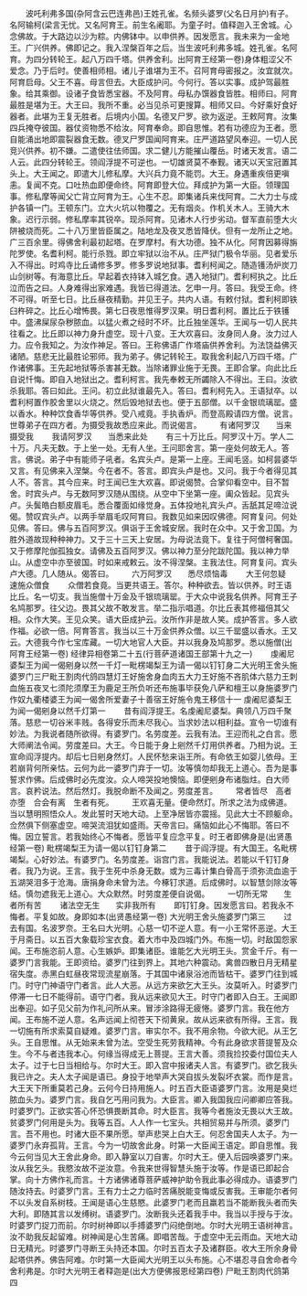 <!-- { "loadSidebar": true } -->
　　波吒利弗多国(杂阿含云巴连弗邑)王姓孔雀。名频头婆罗(父名日月护)有子。名阿输柯(梁言无忧。又名阿育王。前生名阇耶。为童子时。值释迦入王舍城。心念佛故。于大路边以沙为粽。内佛钵中。以申供养。因发愿言。我未来为一金地王。广兴供养。佛即记之。我入涅槃百年之后。当生波吒利弗多城。姓孔雀。名阿育。为四分转轮王。起八万四千塔。供养舍利。出阿育王经第一卷)身体粗涩父不爱念。乃于后时。使善相师相。诸儿子谁堪为王不。召阿育母密报之。汝宜就次。阿育启母。父王不喜。母言但去。大臣成护问。今何行。答以实事。成护驾最胜象。给其乘御。设诸子食皆悉宝器。不及阿育。母私办馔器食皆胜。相师曰。阿育最胜是堪为王。大王曰。我所不重。必当见杀可更搜算。相师又曰。今好乘好食好器者。此堪为王复无胜者。后境内小国。名德叉尸罗。欲为返逆。王敕阿育。汝集四兵掩夺彼国。器仗资物悉不给汝。阿育奉命。即自思惟。若有功德应为王者。愿自能涌出地即震裂器食无数。德叉尸罗国闻阿育来。庄严道路望风奉迎。一切人民竞兴供养。初不嫌。二遣使往佉师国。求二健儿方能摧山覆岳。时诸天发言。语二人云。此四分转轮王。领阎浮提不可逆也。一切雄贤莫不奉觐。诸天以天宝冠置其头上。大王闻之。即遣大儿修私摩。大兴兵力竟不能罚。大王。身遇重疾倍更嗔恚。复闻不克。口吐热血即便命终。阿育即登大位。拜成护为第一大臣。领理国事。修私摩等闻父亡背立阿育为王。心生不忍。即集诸兵来伐阿育。二大力士与成护各镇一门。王顿东门。立大火坑以物覆之。无有烟炎。作机关木人。王骑大木象。迟行示弱。修私摩率其锐卒。现杀阿育。见诸木人行步劣动。督军直前堕大火阱被烧而死。二十八万里皆臣属之。陆地龙及夜叉悉皆降伏。但有一龙所止之地。广三百余里。得佛舍利最初起塔。在罗摩村。有大功德。独不从化。阿育因募得旃陀罗使。名耆利柯。能行杀戮。即立牢狱以治不从。庄严狱门极令华丽。见者爱乐入不得出。时鸡寺比丘诵修多罗。修多罗说地狱事。耆利柯闻之。随造镬汤炉炭刀山剑树等。有海意比丘。早起着衣持钵入城乞食。遇入地狱门。耆利柯执之。比丘泣而告之曰。人身难得出家难遇。我皆已得道法。乞申一月。答曰。我受王命。终不可得。听至七日。比丘昼夜精勤。并见王子。共内人语。有敕付狱。耆利柯即铁臼杵碎之。比丘心增怖畏。第七日夜思惟得罗汉果。明日耆利柯。置比丘于铁镬中。盛沸屎尿杂秽脓血。以猛火煮之经时不坏。比丘独坐莲华。王闻与一切人民共往看之。比丘即以神力身升虚空。现十八变。王大欢喜曰。汝身同人身。汝力过人力。应令我知之。为汝作神足。答曰。王称佛语广作塔庙供养舍利。为法饶益佛灭诸陋。慈悲无比最胜论邪师。我为弟子。佛记转轮王。取我舍利起八万四千塔。广作诸佛事。王先起地狱等杀害甚无数。当除诸罪业施于无畏。王即合掌。向此比丘自说忏悔。即自入地狱出之。耆利柯言。我先奉敕无所蠲除入不得出。王曰。汝欲杀我耶。答曰如此。王问。初立此狱谁最先入。答曰。耆利柯先入。王语狱卒。以耆利柯置作胶舍里以火烧之。然后毁地狱去也。便于五部僧。以千金银琉璃罂。盛以香水。种种饮食香华等供养。受八戒竟。手执香炉。而登高殿请四方僧。说言。世尊弟子在四方者。为摄受我故悉应来此。而说偈言。
　　有诸阿罗汉　　当来摄受我
　　我请阿罗汉　　当悉来此处
　　有三十万比丘。阿罗汉十万。学人二十万。凡夫无数。于上坐一处。无有人坐。王问耶舍言。第一座处何故无人。答言。佛说。弟子中有能师子吼者。名宾头卢。是第一上座。王闻毛竖。如柯昙婆华又言。有见佛来入涅槃。今在者不。答言。即宾头卢是也。又问。我于今者得见其人不。答言。其今应来。时王闻已生大欢喜。即说偈赞。合掌仰看空中。目不暂舍。时宾头卢。与无数阿罗汉随从围绕。从空中下坐第一座。阖众皆起。见宾头卢。头鬓皓白额皮眉毛。悉合覆面如缘觉身。五体投地礼宾头卢。舌舐其足啼泣说偈。赞叹宾头卢。以两手举眉毛叹阿育曰。我数见如来因叹佛德。阿育复问。何处见佛。答曰。佛与五百阿罗汉。俱诣于王舍城安居。我时在众中。又于舍卫国。为胜外道故现种种神力。又于三十三天上安居。为母说法竟下。复往于阿僧柯奢国。又于修摩陀伽孤独女。请佛及五百阿罗汉。佛以神力至分陀跋陀国。我以神力举山。从虚空中亦至彼国。时如来戒敕云。汝不得涅槃。主我法住。阿育复问。宾头卢大德。几人随从。偈答曰。
　　六万阿罗汉　　悉尽烦恼毒
　　大王何忽疑　　速施众僧食
　　众僧若食竟。当更共语王。答尔。种种欲去。皆以供养。时王语比丘。名一切支。我当施僧十万金及千银琉璃罂。于大众中说我名供养。阿育王子名鸠那罗。往父边。畏其父故不敢发言。举二指示唱道。尔比丘表其修福倍其父相。众作大笑。王见众笑。语大臣成护云。汝所作非是故人笑。成护答言。多人欲作福。必欲一倍。阿育答言。我当以三十万金供养众僧。以三千罂盛以香水。王又云。大德我今作七宝库藏。一切大地官人大臣。并以我身及鸠那罗。悉以施僧(出阿育王经第一卷)
经律异相卷第二十五(行菩萨道诸国王部第十九之一)
　　虔阇尼婆梨王为闻一偈剜身以然一千灯一毗楞竭梨王为请一偈以钉钉身二大光明王舍头施婆罗门三尸毗王割肉代鸽四慧灯王好施舍身血肉五大力王好施不吝肌体六慈力王刺血施五夜叉七须陀须摩王为鹿足王所负听还布施事毕获免八萨和檀王以身施婆罗门作奴九衢楼婆王为闻一偈舍所爱妻子十善宿王好施令鬼王移信十一
虔阇尼婆梨王为闻一偈剜身以然千灯第一
　　昔有阎浮提王。名虔阇尼婆梨。典领八万四千聚落。慈悲一切谷米丰贱。各得安乐而未尽我心。当求妙法以相利益。宣令一切谁有妙法。为我说者随所欲得。有婆罗门。名劳度差。云我有法。王迎而礼之白言。愿大师阐法令闻。劳度差曰。大王。今日能于身上剜然千灯用供养者。乃相为说。王宣命阎浮提内。却后七日剜身然灯。人民怀愁来诣王所。有命依王如婴儿依母。王若崩背何所亲怙。云何为此一婆罗门弃于一切。汝等慎勿却我无上道心。吾为是事誓求作佛。后成佛时必先度汝。众人啼哭投地懊恼。即便剜身布诸脂炷。白大师言。哀矜说法。然后然灯。我脱命断不及闻之。劳度差言。
　　常者皆尽　高者亦堕　合会有离　生者有死。
　　王欢喜无量。便命然灯。所求之法为成佛道。当以慧明照悟众人。发此誓时天地大动。上至净居皆亦震摇。见此大士不顾躯命。佥然俱下侧塞虚空。啼哭流泪犹如盛雨。天帝言曰。痛恼如此心不悔耶。答曰不悔。因立誓言。若我始终心不悔者。愿皆平复应念平复。时王者即佛身是(出贤愚经第一卷)
毗楞竭梨王为请一偈以钉钉身第二
　　昔于阎浮提。有大国王。名毗楞竭梨。心好妙法。有婆罗门。名劳度差。诣宫门言。我能说法。若能以千钉钉身者。我乃为说。王言。我于生死中杀身无数。或为三毒计集白骨高于须弥流血逾于五湖哭泪多于沧海。唐捐身命未曾为法。今椓钉求道。后成佛时。以智慧剑除汝等结。慎勿遮我无上道心。大众默然。时劳度差便自说偈。
　　一切所无常　　生者所有苦
　　诸法空无生　　实非我所有
　　即钉钉身。因发愿言曰。若我永不悔者。平复如故。身即如本(出贤愚经第一卷)
大光明王舍头施婆罗门第三
　　过去有国。名波罗奈。王名曰大光明。心慈一切不逆人意。有一小王常怀恶逆。大王于月斋日。以五百大象载珍宝衣食。着大市中及四城门外。布施一切。时敌国怨家闻。王布施恣前人意。心生嫉妒。即集诸臣。谁能乞大光明王头。赏金千斤。有一婆罗门言我能。王即资给。婆罗门往到界上。其地六种震动。禽兽四散日月无精星宿失度。赤黑白虹昼夜常现流星崩落。于其国中诸泉浴池而皆枯干。婆罗门往到城门。时守门神语守门者言。此人大恶。从远方来欲乞大王头。汝莫听入。时婆罗门停滞一七日不能得前。语守门者。我从远来欲见大王。时守门者即入白王。王闻即出奉迎。如子见父前为作礼问所从来。冒涉涂路得无疲惓。婆罗门言。我在他方闻。王布施不逆人意。名声远闻上彻苍天下彻黄泉。故从远来欲有所得。王言。我一切施有所求索莫自疑难。婆罗门言。审实尔不。我不用余物。今欲大祀。从王乞头。王自思惟。从无始来未曾为法。空受生死劳我精神。今有此身欲求菩提誓及众生。今不与者违我本心。何缘当得成无上菩提。王言大善。须我捡挍委付国位夫人太子。过于七日当相给与。尔时大王。即入宫中报诸夫人言。有婆罗门。欲乞我头我已许之。夫人太子闻是语已。身投于地举声大哭自拔头发裂坏衣裳。而作是言。大王天下所重莫若己身。云何今日持用施人。时五百大臣语婆罗门言。汝用是臭烂脓血头为。婆罗门言。我自乞丐用问我为。大臣言。卿入我国我应问卿卿应答我。时婆罗门。正欲实答心怀恐惧畏断其命。时大臣言。我等今者施汝无畏以大王故。贫婆罗门何用是头为。我等五百。人人作一七宝头。共相贸易并与所须。婆罗门言。吾不用也。时诸大臣不果所愿。举声悲哭上白大王。何忍舍国夫人太子。为一婆罗门永弃孤背。王言。今为一切故舍此身。时第一大臣闻王语定。即自思惟。我今云何当见大王舍此身命。即入静室以刀自害。尔时大王。便入后园唤婆罗门来。汝从我乞头。我愍汝故不逆汝意。令我来世得智慧头施于汝等。作是语已即起合掌。向十方佛作礼而言。十方诸佛诸尊菩萨威神护助令我此事必得成办。语婆罗门随汝持去。时婆罗门言。王有力士之力临时苦痛脱能变悔或反害我。王审能尔者何不以头发自系树枝。王闻是语心生慈愍。此婆罗门老而且羸若当不能断我头者而失大利。即随其言以发缚树。语婆罗门。汝断我头还着我手中。我当以手授与于汝。时婆罗门捉刀而前。尔时树神即以手搏婆罗门闷绝倒地。尔时大光明王语树神言。汝不助我反起留难。树神闻是心生苦痛。即唱苦哉。于虚空中无云雨血。天地大动日无精光。时婆罗门寻断王头持还本国。尔时五百太子及诸群臣。收大王所余身骨起塔供养。佛告阿难。尔时第一大臣闻大光明王以头布施。心不堪忍寻自舍命者今舍利弗是。尔时大光明王者释迦是(出大方便佛报恩经第四卷)
尸毗王割肉代鸽第四
